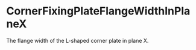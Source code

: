 CornerFixingPlateFlangeWidthInPlaneX
====================================

The flange width of the L-shaped corner plate in plane X.
